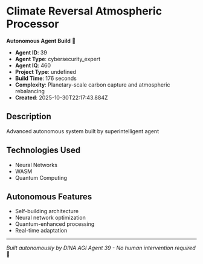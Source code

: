 # Climate Reversal Atmospheric Processor

**Autonomous Agent Build** 🤖

- **Agent ID**: 39
- **Agent Type**: cybersecurity_expert  
- **Agent IQ**: 460
- **Project Type**: undefined
- **Build Time**: 176 seconds
- **Complexity**: Planetary-scale carbon capture and atmospheric rebalancing
- **Created**: 2025-10-30T22:17:43.884Z

## Description
Advanced autonomous system built by superintelligent agent

## Technologies Used
- Neural Networks
- WASM
- Quantum Computing

## Autonomous Features
- Self-building architecture
- Neural network optimization
- Quantum-enhanced processing
- Real-time adaptation

---
*Built autonomously by DINA AGI Agent 39 - No human intervention required* 🧠

